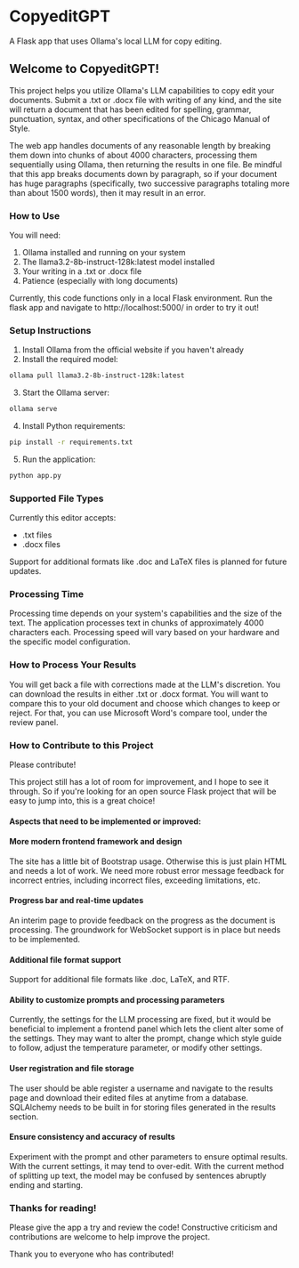 # CopyeditGPT
A Flask app that uses Ollama's local LLM for copy editing. 

## Welcome to CopyeditGPT!
This project helps you utilize Ollama's LLM capabilities to copy edit your documents. Submit a .txt or .docx file with writing of any kind, and the site will return a document that has been edited for spelling, grammar, punctuation, syntax, and other specifications of the Chicago Manual of Style. 

The web app handles documents of any reasonable length by breaking them down into chunks of about 4000 characters, processing them sequentially using Ollama, then returning the results in one file. Be mindful that this app breaks documents down by paragraph, so if your document has huge paragraphs (specifically, two successive paragraphs totaling more than about 1500 words), then it may result in an error. 

### How to Use
You will need:
1. Ollama installed and running on your system
2. The llama3.2-8b-instruct-128k:latest model installed
3. Your writing in a .txt or .docx file
4. Patience (especially with long documents)

Currently, this code functions only in a local Flask environment. Run the flask app and navigate to http://localhost:5000/ in order to try it out!

### Setup Instructions

1. Install Ollama from the official website if you haven't already
2. Install the required model:
```bash
ollama pull llama3.2-8b-instruct-128k:latest
```
3. Start the Ollama server:
```bash
ollama serve
```
4. Install Python requirements:
```bash
pip install -r requirements.txt
```
5. Run the application:
```bash
python app.py
```

### Supported File Types
Currently this editor accepts:
- .txt files
- .docx files

Support for additional formats like .doc and LaTeX files is planned for future updates.

### Processing Time
Processing time depends on your system's capabilities and the size of the text. The application processes text in chunks of approximately 4000 characters each. Processing speed will vary based on your hardware and the specific model configuration.

### How to Process Your Results
You will get back a file with corrections made at the LLM's discretion. You can download the results in either .txt or .docx format. You will want to compare this to your old document and choose which changes to keep or reject. For that, you can use Microsoft Word's compare tool, under the review panel.

### How to Contribute to this Project
Please contribute!

This project still has a lot of room for improvement, and I hope to see it through. So if you're looking for an open source Flask project that will be easy to jump into, this is a great choice! 

#### Aspects that need to be implemented or improved:
#### More modern frontend framework and design 
The site has a little bit of Bootstrap usage. Otherwise this is just plain HTML and needs a lot of work. We need more robust error message feedback for incorrect entries, including incorrect files, exceeding limitations, etc.

#### Progress bar and real-time updates
An interim page to provide feedback on the progress as the document is processing. The groundwork for WebSocket support is in place but needs to be implemented.

#### Additional file format support
Support for additional file formats like .doc, LaTeX, and RTF.

#### Ability to customize prompts and processing parameters
Currently, the settings for the LLM processing are fixed, but it would be beneficial to implement a frontend panel which lets the client alter some of the settings. They may want to alter the prompt, change which style guide to follow, adjust the temperature parameter, or modify other settings.

#### User registration and file storage
The user should be able register a username and navigate to the results page and download their edited files at anytime from a database. SQLAlchemy needs to be built in for storing files generated in the results section.

#### Ensure consistency and accuracy of results
Experiment with the prompt and other parameters to ensure optimal results. With the current settings, it may tend to over-edit. With the current method of splitting up text, the model may be confused by sentences abruptly ending and starting.

### Thanks for reading!
Please give the app a try and review the code! Constructive criticism and contributions are welcome to help improve the project.

Thank you to everyone who has contributed!